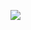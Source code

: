 ![](https://github-readme-stats.vercel.app/api/wakatime?username=amoehring99&theme=material-palenight&api_domain=wakapi.dev&display_format=percent&custom_title=Weekly%20Stats&layout=default&line_height=40&hide=unknown,Text,desktop,INI,gitignore)

<!--
**amoehring99/amoehring99** is a ✨ _special_ ✨ repository because its `README.md` (this file) appears on your GitHub profile.

Here are some ideas to get you started:

- 🔭 I’m currently working on ...
- 🌱 I’m currently learning ...
- 👯 I’m looking to collaborate on ...
- 🤔 I’m looking for help with ...
- 💬 Ask me about ...
- 📫 How to reach me: ...
- 😄 Pronouns: ...
- ⚡ Fun fact: ...
-->
